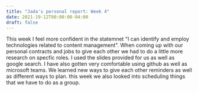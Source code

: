 ```yaml
---
title: "Jada's personal report: Week 4"
date: 2021-19-12T00:00:00-04:00
draft: false
---
```


This week I feel more confident in the statemnet "I can identify and employ technologies related to content management". When coming up with our personal contracts and jobs to give each other we had to do a little more research on specfic roles. I used the slides provided for us as well as google search. I have also gotten very comfortable using github as well as microsoft teams. We learned new ways to give each other reminders as well as different ways to plan. this week we also looked into scheduling things that we have to do as a group.
